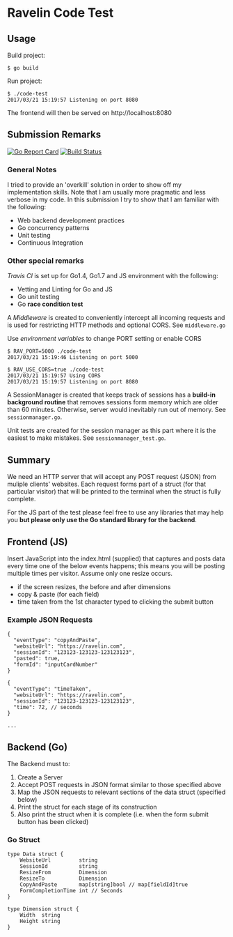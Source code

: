 Ravelin Code Test
=================

## Usage

Build project:

```
$ go build
```

Run project:

```
$ ./code-test
2017/03/21 15:19:57 Listening on port 8080
```

The frontend will then be served on http://localhost:8080 

## Submission Remarks

[![Go Report Card](https://goreportcard.com/badge/github.com/mindworker/code-test)](https://goreportcard.com/report/github.com/mindworker/code-test) [![Build Status](https://travis-ci.org/mindworker/code-test.svg?branch=master)](https://travis-ci.org/mindworker/code-test)

### General Notes

I tried to provide an 'overkill' solution in order to show off my
implementation skills. Note that I am usually more pragmatic and less
verbose in my code. In this submission I try to show that I am
familiar with the following:

 - Web backend development practices
 - Go concurrency patterns
 - Unit testing
 - Continuous Integration

### Other special remarks

*Travis CI* is set up for Go1.4, Go1.7 and JS environment with the
following:

 * Vetting and Linting for Go and JS
 * Go unit testing
 * Go **race condition test**

A *Middleware* is created to conveniently intercept all incoming
requests and is used for restricting HTTP methods and optional
CORS. See `middleware.go`

Use *environment variables* to change PORT setting or enable CORS

```
$ RAV_PORT=5000 ./code-test
2017/03/21 15:19:46 Listening on port 5000

$ RAV_USE_CORS=true ./code-test
2017/03/21 15:19:57 Using CORS
2017/03/21 15:19:57 Listening on port 8080
```

A SessionManager is created that keeps track of sessions has a
**build-in background routine** that removes sessions form memory
which are older than 60 minutes. Otherwise, server would inevitably
run out of memory. See `sessionmanager.go`.

Unit tests are created for the session manager as this part where it
is the easiest to make mistakes. See `sessionmanager_test.go`.

## Summary
We need an HTTP server that will accept any POST request (JSON) from muliple clients' websites. Each request forms part of a struct (for that particular visitor) that will be printed to the terminal when the struct is fully complete. 

For the JS part of the test please feel free to use any libraries that may help you **but please only use the Go standard library for the backend**.

## Frontend (JS)
Insert JavaScript into the index.html (supplied) that captures and posts data every time one of the below events happens; this means you will be posting multiple times per visitor. Assume only one resize occurs.

  - if the screen resizes, the before and after dimensions
  - copy & paste (for each field)
  - time taken from the 1st character typed to clicking the submit button

### Example JSON Requests
```
{
  "eventType": "copyAndPaste",
  "websiteUrl": "https://ravelin.com",
  "sessionId": "123123-123123-123123123",
  "pasted": true,
  "formId": "inputCardNumber"
}

{
  "eventType": "timeTaken",
  "websiteUrl": "https://ravelin.com",
  "sessionId": "123123-123123-123123123",
  "time": 72, // seconds
}

...

```

## Backend (Go)

The Backend must to:

1. Create a Server
2. Accept POST requests in JSON format similar to those specified above
3. Map the JSON requests to relevant sections of the data struct (specified below)
4. Print the struct for each stage of its construction
5. Also print the struct when it is complete (i.e. when the form submit button has been clicked)

### Go Struct
```
type Data struct {
	WebsiteUrl         string
	SessionId          string
	ResizeFrom         Dimension
	ResizeTo           Dimension
	CopyAndPaste       map[string]bool // map[fieldId]true
	FormCompletionTime int // Seconds
}

type Dimension struct {
	Width  string
	Height string
}
```




